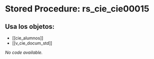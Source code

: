 # Stored Procedure: rs_cie_cie00015

## Usa los objetos:
- [[cie_alumnos]]
- [[v_cie_docum_std]]

*No code available.*
